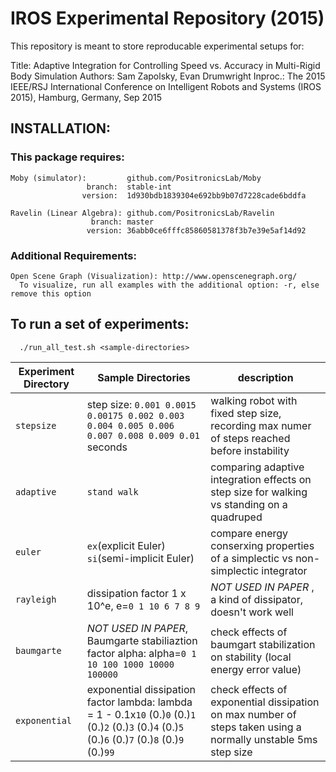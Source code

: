 # IROS Experimental Repository (2015)
This repository is meant to store reproducable experimental setups for:

Title:    Adaptive Integration for Controlling Speed vs. Accuracy in Multi-Rigid Body Simulation
Authors:  Sam Zapolsky, Evan Drumwright
Inproc.:  The 2015 IEEE/RSJ International Conference on Intelligent Robots and Systems (IROS 2015), Hamburg, Germany, Sep 2015

## INSTALLATION:
###  This package requires: 
    Moby (simulator):         github.com/PositronicsLab/Moby 
                     branch:  stable-int
                    version:  1d930bdb1839304e692bb9b07d7228cade6bddfa

    Ravelin (Linear Algebra): github.com/PositronicsLab/Ravelin 
                      branch: master
                     version: 36abb0ce6fffc85860581378f3b7e39e5af14d92

###  Additional Requirements:
    Open Scene Graph (Visualization): http://www.openscenegraph.org/
      To visualize, run all examples with the additional option: -r, else remove this option

## To run a set of experiments: 
```
  ./run_all_test.sh <sample-directories>
```
  Experiment Directory | Sample Directories | description
  -------------- | ------------ | ----------------
  `stepsize`       | step size: `0.001 0.0015  0.00175 0.002 0.003 0.004 0.005 0.006 0.007 0.008 0.009 0.01` seconds | walking robot with fixed step size, recording max numer of steps reached before instability
  `adaptive`       | `stand walk` | comparing adaptive integration effects on step size for walking vs standing on a quadruped
  `euler`          | `ex`(explicit Euler)  `si`(semi-implicit Euler) | compare energy conserxing properties of a simplectic vs non-simplectic integrator
  `rayleigh`       | dissipation factor 1 x 10^e, e=`0 1 10 6 7 8 9` | *NOT USED IN PAPER* , a kind of dissipator, doesn't work well 
  `baumgarte`      | *NOT USED IN PAPER*, Baumgarte stabiliaztion factor alpha: alpha=`0 1 10 100 1000 10000 100000` | check effects of baumgart stabilization on stability (local energy error value)
  `exponential`    | exponential dissipation factor lambda: lambda = 1 - 0.1x`10` (0.)`0` (0.)`1` (0.)`2` (0.)`3` (0.)`4` (0.)`5` (0.)`6` (0.)`7` (0.)`8` (0.)`9` (0.)`99` | check effects of exponential dissipation on max number of     steps taken using a normally unstable 5ms step size
